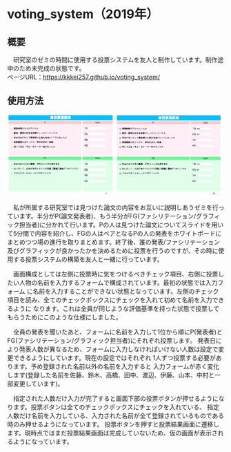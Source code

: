 # voting_system（2019年）


## 概要
　研究室のゼミの時間に使用する投票システムを友人と制作しています。制作途中のため未完成の状態です。<br>
 ページURL：https://kkkei257.github.io/voting_system/

## 使用方法
<img src="screenshot1.png" width="49%"> <img src="screenshot2.png" width="49%">   

　私が所属する研究室では見つけた論文の内容をお互いに説明しあうゼミを行っています。半分がP(論文発表者)、もう半分がFG(ファシリテーション/グラフィック担当者)に分かれて行います。Pの人は見つけた論文についてスライドを用いて5分間で内容を紹介し、FGの人はペアとなるPの人の発表をホワイトボードにまとめつつ場の進行を取りまとめます。終了後、誰の発表/ファシリテーション及びグラフィックが良かったかを決めるために投票を行うのですが、その時に使用する投票システムの構築を友人と一緒に行っています。

　画面構成としては左側に投票時に気をつけるべきチェック項目、右側に投票したい人物の名前を入力するフォームで構成されています。最初の状態では入力フォーム
に名前を入力することができない状態となっています。左側のチェック項目を読み、全てのチェックボックスにチェックを入れて初めて名前を入力できるように
なります。これは全員が同じような評価基準を持った状態で投票してもらうためにこのような仕様にしました。

　全員の発表を聞いたあと、フォームに名前を入力して1位から順にP(発表者)とFG(ファシリテーション/グラフィック担当者)にそれぞれ投票します。
 発表日により発表人数が異なるため、フォームに入力しなければいけない人数は設定で変更できるようにしています。現在の設定ではそれぞれ
 1人ずつ投票する必要があります。予め登録された名前以外の名前を入力すると
入力フォームが赤く変化します(登録した名前を佐藤、鈴木、高橋、田中、渡辺、伊藤、山本、中村と一部変更しています)。

　指定された人数だけ入力が完了すると画面下部の投票ボタンが押せるようになります。投票ボタンは全てのチェックボックスにチェックを入れている、
指定人数だけ名前を入力している、入力された名前が全て登録されているものである時のみ押せるようになっています。
投票ボタンを押すと投票結果画面に遷移します。現時点ではまだ投票結果画面は完成していないため、仮の画面が表示されるようになっています。
